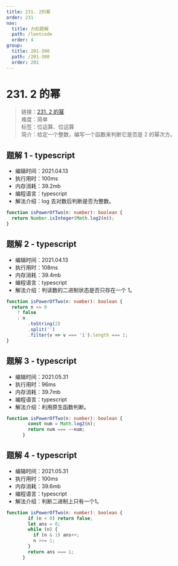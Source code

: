 ```yaml
---
title: 231. 2的幂
order: 231
nav:
  title: 力扣题解
  path: /leetcode
  order: 4
group:
  title: 201-300
  path: /201-300
  order: 201
---
```


# 231. 2 的幂

> 链接：[231. 2 的幂](https://leetcode-cn.com/problems/power-of-two/)  
> 难度：简单  
> 标签：位运算、位运算  
> 简介：给定一个整数，编写一个函数来判断它是否是 2 的幂次方。

## 题解 1 - typescript

- 编辑时间：2021.04.13
- 执行用时：100ms
- 内存消耗：39.2mb
- 编程语言：typescript
- 解法介绍：log 去对数后判断是否为整数。

```typescript
function isPowerOfTwo(n: number): boolean {
  return Number.isInteger(Math.log2(n));
}
```

## 题解 2 - typescript

- 编辑时间：2021.04.13
- 执行用时：108ms
- 内存消耗：39.4mb
- 编程语言：typescript
- 解法介绍：判读数的二进制状态是否只存在一个 1。

```typescript
function isPowerOfTwo(n: number): boolean {
  return n <= 0
    ? false
    : n
        .toString(2)
        .split('')
        .filter(v => v === '1').length === 1;
}
```
## 题解 3 - typescript
- 编辑时间：2021.05.31
- 执行用时：96ms
- 内存消耗：39.7mb
- 编程语言：typescript
- 解法介绍：利用原生函数判断。
```typescript
function isPowerOfTwo(n: number): boolean {
        const num = Math.log2(n);
        return num === ~~num;
      }
```

## 题解 4 - typescript
- 编辑时间：2021.05.31
- 执行用时：100ms
- 内存消耗：39.6mb
- 编程语言：typescript
- 解法介绍：判断二进制上只有一个1。
```typescript
function isPowerOfTwo(n: number): boolean {
        if (n < 0) return false;
        let ans = 0;
        while (n) {
          if (n & 1) ans++;
          n >>= 1;
        }
        return ans === 1;
      }
      
```
